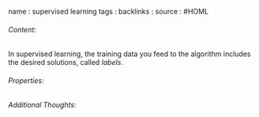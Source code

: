 name : supervised learning
tags : 
backlinks : 
source : #HOML 

###### Content:
In supervised learning, the training data you feed to the algorithm includes the desired solutions, called *labels*.

###### Properties:


###### Additional Thoughts:
